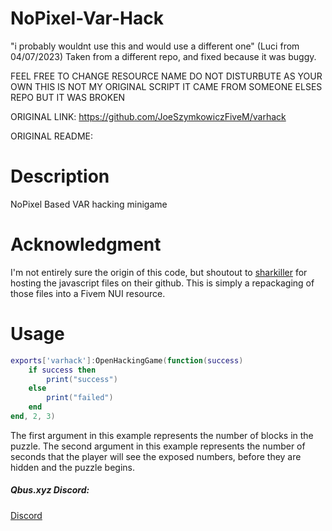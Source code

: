 # NoPixel-Var-Hack
"i probably wouldnt use this and would use a different one" (Luci from 04/07/2023)
Taken from a different repo, and fixed because it was buggy.

FEEL FREE TO CHANGE RESOURCE NAME DO NOT DISTURBUTE AS YOUR OWN THIS IS NOT MY ORIGINAL SCRIPT IT CAME FROM SOMEONE ELSES REPO BUT IT WAS BROKEN

ORIGINAL LINK:
https://github.com/JoeSzymkowiczFiveM/varhack


ORIGINAL README:
# Description
NoPixel Based VAR hacking minigame

# Acknowledgment
I'm not entirely sure the origin of this code, but shoutout to [sharkiller](https://github.com/sharkiller/nopixel_minigame) for hosting the javascript files on their github. This is simply a repackaging of those files into a Fivem NUI resource.

# Usage
```lua
exports['varhack']:OpenHackingGame(function(success)
    if success then
        print("success")
	else
        print("failed")
	end
end, 2, 3)
```

The first argument in this example represents the number of blocks in the puzzle. The second argument in this example represents the number of seconds that the player will see the exposed numbers, before they are hidden and the puzzle begins. 

##### Qbus.xyz Discord:
[Discord](https://discord.gg/Gec9kBKwcB)

